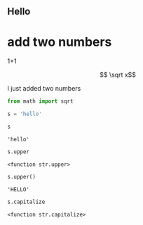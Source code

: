 
## Hello

# add two numbers
1+1

$$ \sqrt x$$

I just added two numbers


```python
from math import sqrt
```


```python
s = 'hello'
```


```python
s
```




    'hello'




```python
s.upper
```




    <function str.upper>




```python
s.upper()
```




    'HELLO'




```python
s.capitalize
```




    <function str.capitalize>




```python

```
